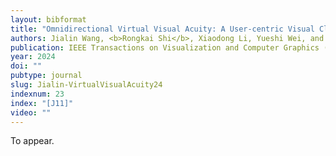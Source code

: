 ```yaml
---
layout: bibformat
title: "Omnidirectional Virtual Visual Acuity: A User-centric Visual Clarity Metric for Virtual Reality Head-mounted Displays and Environments"
authors: Jialin Wang, <b>Rongkai Shi</b>, Xiaodong Li, Yueshi Wei, and Hai-Ning Liang
publication: IEEE Transactions on Visualization and Computer Graphics (Issue IEEE VR)
year: 2024
doi: ""
pubtype: journal
slug: Jialin-VirtualVisualAcuity24
indexnum: 23
index: "[J11]"
video: ""
---
```


To appear. 